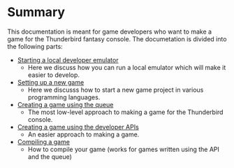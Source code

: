 # Summary

This documentation is meant for game developers who want to make a game for
the Thunderbird fantasy console. The documetation is divided into the following parts:

- [Starting a local developer emulator](developer-emulator)
  - Here we discuss how you can run a local emulator which will make it easier
    to develop.
- [Setting up a new game](setup)
  - Here we discusss how to start a new game project in various programming languages.
- [Creating a game using the queue](queue)
  - The most low-level approach to making a game for the Thunderbird console.
- [Creating a game using the developer APIs](developer-api)
  - An easier approach to making a game.
- [Compiling a game](compiling)
  - How to compile your game (works for games written using the API and the queue)

